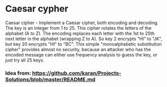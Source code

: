# Caesar cypher

Caesar cipher - Implement a Caesar cipher, both encoding and decoding. 
The key is an integer from 1 to 25. This cipher rotates the letters of the alphabet (A to Z). 
The encoding replaces each letter with the 1st to 25th next letter in the alphabet (wrapping Z to A). 
So key 2 encrypts "HI" to "JK", but key 20 encrypts "HI" to "BC". 
This simple "monoalphabetic substitution cipher" provides almost no security, 
because an attacker who has the encoded message can either use frequency analysis to guess the key, or just try all 25 keys.

### Idea from: https://github.com/karan/Projects-Solutions/blob/master/README.md